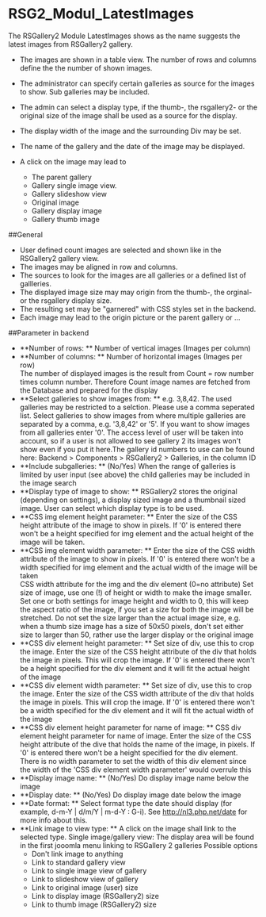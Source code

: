 # RSG2_Modul_LatestImages
The RSGallery2 Module LatestImages shows as the name suggests the latest images from RSGallery2 gallery.

* The images are shown in a table view. The number of rows and columns define the the number of shown images.
* The administrator can specify certain galleries as source for the images to show. Sub galleries may be included.
* The admin can select a display type, if the thumb-, the rsgallery2- or the original size of the image shall be used as a source for the display.
* The display width of the image and the surrounding Div may be set.
* The name of the gallery and the date of the image may be displayed.

* A click on the image may lead to 
    * The parent gallery 
	* Gallery single image view.
	* Gallery slideshow view
	* Original image
	* Gallery display image
	* Gallery thumb image
	
##General
 * User defined count images are selected and shown like in the RSGallery2 gallery view.
 * The images may be aligned in row and columns.
 * The sources to look for the images are all galleries or a defined list of gallleries.
 * The displayed image size may may origin from the thumb-, the orginal- or the rsgallery display size.
 * The resulting set may be "garnered" with CSS styles set in the backend.
 * Each image may lead to the origin picture or the parent gallery or ...

##Parameter in backend

* **Number of rows: ** Number of vertical images  (Images per column)  
* **Number of columns: ** Number of horizontal images (Images per row)  
The number of displayed images is the result from Count = row number times column number. Therefore Count image names are fetched from the Database and prepared for the display  
* **Select galleries to show images from: ** e.g. 3,8,42. The used galleries may be restricted to a selction. Please use a comma seperated list. Select galleries to show images from where multiple galleries are separated by a comma, e.g. '3,8,42' or '5'. If you want to show images from all galleries enter '0'. The access level of user will be taken into account, so if a user is not allowed to see gallery 2 its images won't show even if you put it here.The gallery id numbers to use can be found here: Backend > Components > RSGallery2 > Galleries, in the column ID  
* **Include subgalleries: ** (No/Yes)  When the range of galleries is limited by user input (see above) the child galleries may be included in the image search  
* **Display type of image to show: **  RSGallery2 stores the original (depending on settings), a display sized image and a thumbnail sized image. User can select which display type is to be used.
* **CSS img element height parameter: **  Enter the size of the CSS height attribute of the image to show in pixels. If '0' is entered there won't be a height specified for img element and the actual height of the image will be taken.  
* **CSS img element width parameter: ** Enter the size of the CSS width attribute of the image to show in pixels. If '0' is entered there won't be a width specified for img element and the actual width of the image will be taken  
CSS width attribute for the img and the div element (0=no attribute)
Set size of image, use one (!) of height or width to make the image smaller. Set one or both settings for image height and width to 0, this will keep the aspect ratio of the image, if you set a size for both the image will be stretched. Do not set the size larger than the actual image size, e.g. when a thumb size image has a size of 50x50 pixels, don't set either size to larger than 50, rather use the larger display or the original image
* **CSS div element height parameter: ** Set size of div, use this to crop the image. Enter the size of the CSS height attribute of the div that holds the image in pixels. This will crop the image. If '0' is entered there won't be a height specified for the div element and it will fit the actual height of the image  
* **CSS div element width parameter: ** Set size of div, use this to crop the image. Enter the size of the CSS width attribute of the div that holds the image in pixels. This will crop the image. If '0' is entered there won't be a width specified for the div element and it will fit the actual width of the image 
* **CSS div element height parameter for name of image: ** CSS div element height parameter for name of image. Enter the size of the CSS height attribute of the dive that holds the name of the image, in pixels. If '0' is entered there won't be a height specified for the div element.<br />There is no width parameter to set the width of this div element since the width of the 'CSS div element width parameter' would overrule this   
* **Display image name: ** (No/Yes) Do display image name below the image   
* **Display date: ** (No/Yes) Do display image date below the image
* **Date format: ** Select format type the date should display (for example, d-m-Y | d/m/Y | m-d-Y : G-i). See http://nl3.php.net/date for more info about this. 
* **Link image to view type: **  A click on the image shall link to the selected type. Single image/gallery view: The display area will be found in the first jooomla menu linking to RSGallery 2 galleries
Possible options  
   * Don't link image to anything  
   * Link to standard gallery view  
   * Link to single image view of gallery  
   * Link to slideshow view of gallery  
   * Link to original image (user) size  
   * Link to display image (RSGallery2) size  
   * Link to thumb image (RSGallery2) size  

